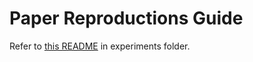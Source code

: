# Paper Reproductions Guide

Refer to
[this README](https://github.com/google-deepmind/jax_privacy/tree/main/experiments/image_classification)
in experiments folder.

